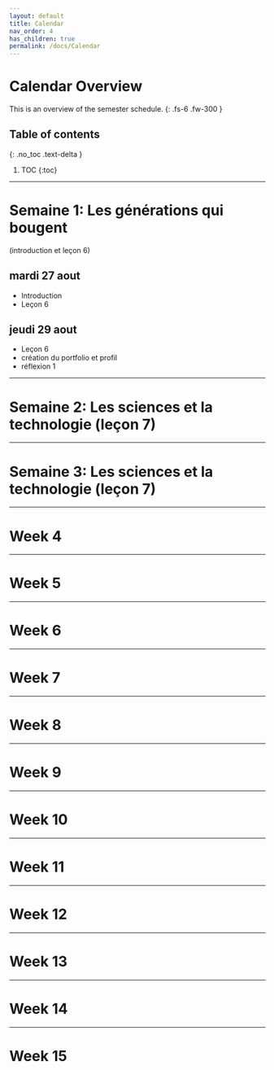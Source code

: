 ```yaml
---
layout: default
title: Calendar 
nav_order: 4
has_children: true
permalink: /docs/Calendar
---
```


# Calendar Overview

This is an overview of the semester schedule. 
{: .fs-6 .fw-300 }


## Table of contents
{: .no_toc .text-delta }

1. TOC
{:toc}
---

# Semaine 1: Les générations qui bougent 
(introduction et leçon 6)

## mardi 27 aout
- Introduction
- Leçon 6

## jeudi 29 aout
- Leçon 6
- création du portfolio et profil
- réflexion 1



- - -
# Semaine 2: Les sciences et la technologie (leçon 7)


- - - 
# Semaine 3: Les sciences et la technologie (leçon 7)


- - - 
# Week 4

- - - 
# Week 5

- - - 
# Week 6

- - - 
# Week 7

- - - 
# Week 8

- - - 
# Week 9

- - - 
# Week 10

- - - 
# Week 11

- - - 
# Week 12

- - - 
# Week 13

- - - 
# Week 14

- - - 
# Week 15

